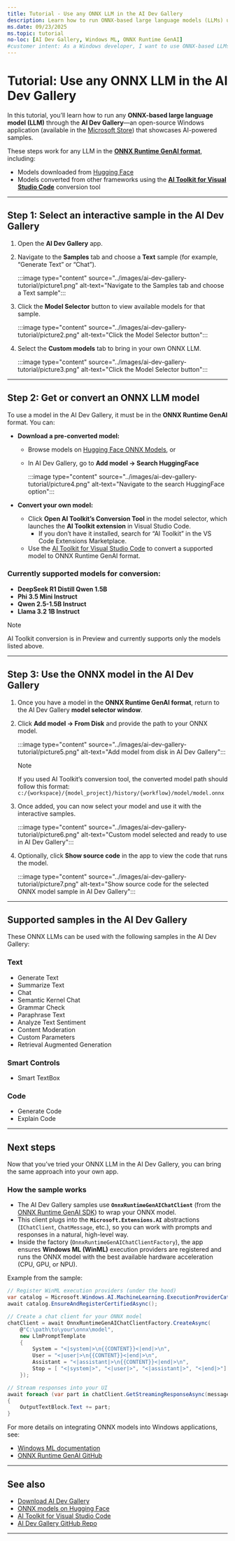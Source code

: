 ```yaml
---
title: Tutorial - Use any ONNX LLM in the AI Dev Gallery  
description: Learn how to run ONNX-based large language models (LLMs) using the AI Dev Gallery app.  
ms.date: 09/23/2025  
ms.topic: tutorial  
no-loc: [AI Dev Gallery, Windows ML, ONNX Runtime GenAI]  
#customer intent: As a Windows developer, I want to use ONNX-based LLMs in the AI Dev Gallery so that I can easily test and integrate AI functionality into my apps.  
---
```


# Tutorial: Use any ONNX LLM in the AI Dev Gallery

In this tutorial, you’ll learn how to run any **ONNX-based large language model (LLM)** through the **AI Dev Gallery**—an open-source Windows application (available in the [Microsoft Store](https://aka.ms/ai-dev-gallery)) that showcases AI-powered samples.

These steps work for any LLM in the [**ONNX Runtime GenAI format**](https://github.com/microsoft/onnxruntime-genai), including:

- Models downloaded from [Hugging Face](https://onnxruntime.ai/huggingface)  
- Models converted from other frameworks using the [**AI Toolkit for Visual Studio Code**](https://learn.microsoft.com/windows/ai/toolkit/) conversion tool

---

## Step 1: Select an interactive sample in the AI Dev Gallery

1. Open the **AI Dev Gallery** app.  
2. Navigate to the **Samples** tab and choose a **Text** sample (for example, “Generate Text” or “Chat”).

   :::image type="content" source="../images/ai-dev-gallery-tutorial/picture1.png" alt-text="Navigate to the Samples tab and choose a Text sample":::

3. Click the **Model Selector** button to view available models for that sample.

   :::image type="content" source="../images/ai-dev-gallery-tutorial/picture2.png" alt-text="Click the Model Selector button":::

4. Select the **Custom models** tab to bring in your own ONNX LLM.

    :::image type="content" source="../images/ai-dev-gallery-tutorial/picture3.png" alt-text="Click the Model Selector button":::

---

## Step 2: Get or convert an ONNX LLM model

To use a model in the AI Dev Gallery, it must be in the **ONNX Runtime GenAI** format. You can:  

- **Download a pre-converted model:**  
  - Browse models on [Hugging Face ONNX Models](https://onnxruntime.ai/huggingface), or
  - In AI Dev Gallery, go to **Add model → Search HuggingFace**  

    :::image type="content" source="../images/ai-dev-gallery-tutorial/picture4.png" alt-text="Navigate to the search HuggingFace option":::


- **Convert your own model:**  
  - Click **Open AI Toolkit’s Conversion Tool** in the model selector, which launches the **AI Toolkit extension** in Visual Studio Code.  
    - If you don’t have it installed, search for “AI Toolkit” in the VS Code Extensions Marketplace.  
  - Use the [AI Toolkit for Visual Studio Code](../toolkit/toolkit-fine-tune.md) to convert a supported model to ONNX Runtime GenAI format.  

### Currently supported models for conversion:

- **DeepSeek R1 Distill Qwen 1.5B**  
- **Phi 3.5 Mini Instruct**  
- **Qwen 2.5-1.5B Instruct**  
- **Llama 3.2 1B Instruct**  

> [!NOTE]  
> AI Toolkit conversion is in Preview and currently supports only the models listed above.

---

## Step 3: Use the ONNX model in the AI Dev Gallery

1. Once you have a model in the **ONNX Runtime GenAI format**, return to the AI Dev Gallery **model selector window**.  
2. Click **Add model → From Disk** and provide the path to your ONNX model.

   :::image type="content" source="../images/ai-dev-gallery-tutorial/picture5.png" alt-text="Add model from disk in AI Dev Gallery":::

   > [!NOTE]  
   > If you used AI Toolkit’s conversion tool, the converted model path should follow this format:  
   > `c:/{workspace}/{model_project}/history/{workflow}/model/model.onnx`

3. Once added, you can now select your model and use it with the interactive samples.  

   :::image type="content" source="../images/ai-dev-gallery-tutorial/picture6.png" alt-text="Custom model selected and ready to use in AI Dev Gallery":::

4. Optionally, click **Show source code** in the app to view the code that runs the model.  

   :::image type="content" source="../images/ai-dev-gallery-tutorial/picture7.png" alt-text="Show source code for the selected ONNX model sample in AI Dev Gallery":::

---

## Supported samples in the AI Dev Gallery

These ONNX LLMs can be used with the following samples in the AI Dev Gallery:

### Text  
- Generate Text  
- Summarize Text  
- Chat  
- Semantic Kernel Chat  
- Grammar Check  
- Paraphrase Text  
- Analyze Text Sentiment  
- Content Moderation  
- Custom Parameters  
- Retrieval Augmented Generation  

### Smart Controls  
- Smart TextBox  

### Code  
- Generate Code  
- Explain Code  


---

## Next steps

Now that you’ve tried your ONNX LLM in the AI Dev Gallery, you can bring the same approach into your own app.

### How the sample works
- The AI Dev Gallery samples use **`OnnxRuntimeGenAIChatClient`** (from the [ONNX Runtime GenAI SDK](https://github.com/microsoft/onnxruntime-genai)) to wrap your ONNX model.  
- This client plugs into the **`Microsoft.Extensions.AI`** abstractions (`IChatClient`, `ChatMessage`, etc.), so you can work with prompts and responses in a natural, high-level way.  
- Inside the factory (`OnnxRuntimeGenAIChatClientFactory`), the app ensures **Windows ML (WinML)** execution providers are registered and runs the ONNX model with the best available hardware acceleration (CPU, GPU, or NPU).

Example from the sample:

```csharp
// Register WinML execution providers (under the hood)
var catalog = Microsoft.Windows.AI.MachineLearning.ExecutionProviderCatalog.GetDefault();
await catalog.EnsureAndRegisterCertifiedAsync();

// Create a chat client for your ONNX model
chatClient = await OnnxRuntimeGenAIChatClientFactory.CreateAsync(
    @"C:\path\to\your\onnx\model",
    new LlmPromptTemplate
    {
        System = "<|system|>\n{{CONTENT}}<|end|>\n",
        User = "<|user|>\n{{CONTENT}}<|end|>\n",
        Assistant = "<|assistant|>\n{{CONTENT}}<|end|>\n",
        Stop = [ "<|system|>", "<|user|>", "<|assistant|>", "<|end|>"]
    });

// Stream responses into your UI
await foreach (var part in chatClient.GetStreamingResponseAsync(messages, null, cts.Token))
{
    OutputTextBlock.Text += part;
}
```

For more details on integrating ONNX models into Windows applications, see:  
- [Windows ML documentation](https://learn.microsoft.com/windows/ai/windows-ml/)  
- [ONNX Runtime GenAI GitHub](https://github.com/microsoft/onnxruntime-genai) 

---

## See also

- [Download AI Dev Gallery](ms-windows-store://pdp/?productid=9N9PN1MM3BD5)  
- [ONNX models on Hugging Face](https://onnxruntime.ai/huggingface)  
- [AI Toolkit for Visual Studio Code](../toolkit/toolkit-fine-tune.md)  
- [AI Dev Gallery GitHub Repo](https://github.com/microsoft/ai-dev-gallery/)  

---